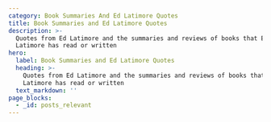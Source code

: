 ```yaml
---
category: Book Summaries And Ed Latimore Quotes
title: Book Summaries and Ed Latimore Quotes
description: >-
  Quotes from Ed Latimore and the summaries and reviews of books that Ed
  Latimore has read or written 
hero:
  label: Book Summaries and Ed Latimore Quotes
  heading: >-
    Quotes from Ed Latimore and the summaries and reviews of books that Ed
    Latimore has read or written 
  text_markdown: ''
page_blocks:
  - _id: posts_relevant
---
```

